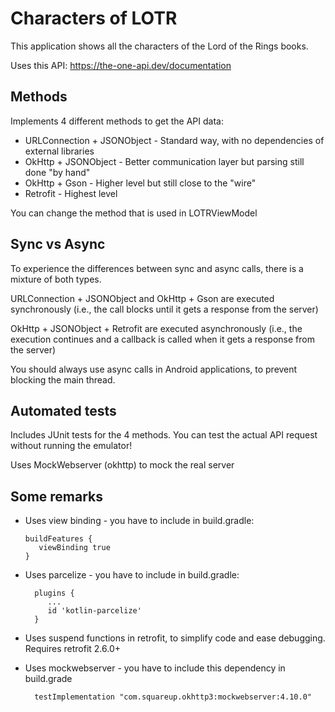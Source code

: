 # Characters of LOTR

This application shows all the characters of the Lord of the Rings books.

Uses this API: https://the-one-api.dev/documentation

## Methods

Implements 4 different methods to get the API data:

* URLConnection + JSONObject - Standard way, with no dependencies of external libraries
* OkHttp + JSONObject - Better communication layer but parsing still done "by hand"
* OkHttp + Gson - Higher level but still close to the "wire"
* Retrofit - Highest level

You can change the method that is used in LOTRViewModel

## Sync vs Async

To experience the differences between sync and async calls, there is a mixture of both types.

URLConnection + JSONObject and OkHttp + Gson are executed synchronously (i.e., the call 
blocks until it gets a response from the server)

OkHttp + JSONObject + Retrofit are executed asynchronously (i.e., the execution continues and 
a callback is called when it gets a response from the server)

You should always use async calls in Android applications, to prevent blocking the main thread.

## Automated tests

Includes JUnit tests for the 4 methods. You can test the actual API request without running the emulator!

Uses MockWebserver (okhttp) to mock the real server

## Some remarks

* Uses view binding - you have to include in build.gradle:

      buildFeatures {
         viewBinding true
      }

* Uses parcelize - you have to include in build.gradle:

        plugins {
           ...
           id 'kotlin-parcelize'
        }

* Uses suspend functions in retrofit, to simplify code and ease debugging. Requires retrofit 2.6.0+

* Uses mockwebserver - you have to include this dependency in build.grade

        testImplementation "com.squareup.okhttp3:mockwebserver:4.10.0"